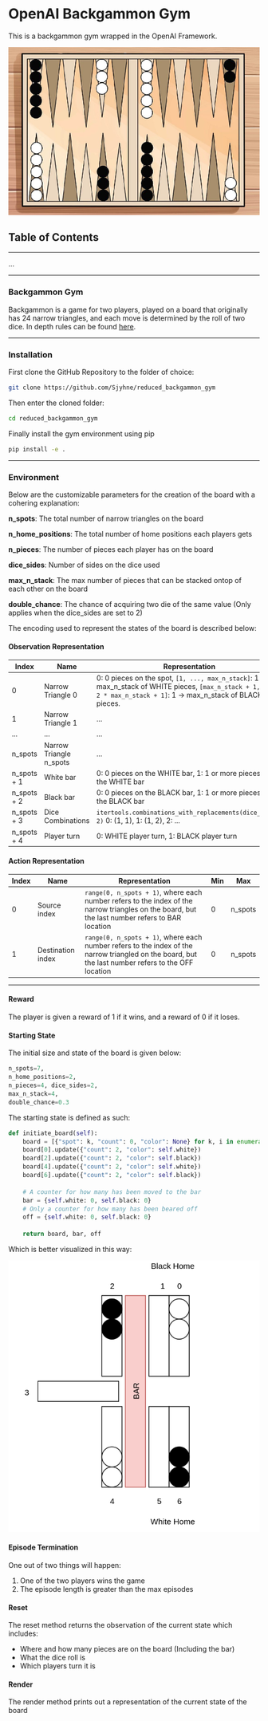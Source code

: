 # OpenAI Backgammon Gym

This is a backgammon gym wrapped in the OpenAI Framework.

![Backgammon Board](images/backgammon.png)

## Table of Contents

---
...

---

### Backgammon Gym


Backgammon is a game for two players, played on a board that originally has 24 narrow triangles, and each move is determined by the roll of two dice. In depth rules can be found [here](https://www.bkgm.com/rules.html).

---

### Installation

First clone the GitHub Repository to the folder of choice:

```bash
git clone https://github.com/Sjyhne/reduced_backgammon_gym
```

Then enter the cloned folder:

```bash
cd reduced_backgammon_gym
```

Finally install the gym environment using pip

```bash
pip install -e .
```

---

### Environment

Below are the customizable parameters for the creation of the board with a cohering explanation:

**n_spots**: The total number of narrow triangles on the board

**n_home_positions**: The total number of home positions each players gets

**n_pieces**: The number of pieces each player has on the board

**dice_sides**: Number of sides on the dice used

**max_n_stack**: The max number of pieces that can be stacked ontop of each other on the board

**double_chance**: The chance of acquiring two die of the same value (Only applies when the dice_sides are set to 2)

The encoding used to represent the states of the board is described below:

#### Observation Representation

| Index | Name | Representation | Min | Max |
| --- | --- | --- | --- | --- |
| 0 | Narrow Triangle 0 | 0: 0 pieces on the spot, `[1, ..., max_n_stack]`: 1 -> max_n_stack of WHITE pieces, `[max_n_stack + 1, ..., 2 * max_n_stack + 1]`: 1 -> max_n_stack of BLACK pieces. | 0 | `2 * max_n_stack + 1` |
| 1 | Narrow Triangle 1 | ... | ... | ... |
| ... | ... | ... | ... | ... |
| n_spots | Narrow Triangle n_spots | ... | ... | ... | ... |
| n_spots + 1 | White bar | 0: 0 pieces on the WHITE bar, 1: 1 or more pieces on the WHITE bar | 0 | 1 |
| n_spots + 2 | Black bar | 0: 0 pieces on the BLACK bar, 1: 1 or more pieces on the BLACK bar | 0 | 1 |
| n_spots + 3 | Dice Combinations |  `itertools.combinations_with_replacements(dice_sides, 2)` 0: (1, 1), 1: (1, 2), 2: ... | 0 | `len(itertools.combinations_with_replacements(dice_sides, 2)) - 1` |
| n_spots + 4 | Player turn | 0: WHITE player turn, 1: BLACK player turn | 0 | 1 |

#### Action Representation

| Index | Name | Representation | Min | Max |
| --- | --- | --- | --- | --- |
| 0 | Source index | `range(0, n_spots + 1)`, where each number refers to the index of the narrow triangles on the board, but the last number refers to BAR location | 0 | n_spots |
| 1 | Destination index | `range(0, n_spots + 1)`, where each number refers to the index of the narrow triangled on the board, but the last number refers to the OFF location | 0 | n_spots |

---

#### Reward

The player is given a reward of 1 if it wins, and a reward of 0 if it loses.

#### Starting State

The initial size and state of the board is given below:

```python
n_spots=7, 
n_home_positions=2, 
n_pieces=4, dice_sides=2, 
max_n_stack=4, 
double_chance=0.3
```

The starting state is defined as such:

```python
def initiate_board(self):
    board = [{"spot": k, "count": 0, "color": None} for k, i in enumerate(range(self.n_spots))]
    board[0].update({"count": 2, "color": self.white})
    board[2].update({"count": 2, "color": self.black})
    board[4].update({"count": 2, "color": self.white})
    board[6].update({"count": 2, "color": self.black})

    # A counter for how many has been moved to the bar
    bar = {self.white: 0, self.black: 0}
    # Only a counter for how many has been beared off
    off = {self.white: 0, self.black: 0}

    return board, bar, off
```

Which is better visualized in this way:

![Backgammon Board Representation](images/bg_representation.png)


#### Episode Termination

One out of two things will happen:

1. One of the two players wins the game
2. The episode length is greater than the max episodes

#### Reset

The reset method returns the observation of the current state which includes:

* Where and how many pieces are on the board (Including the bar)
* What the dice roll is
* Which players turn it is

#### Render

The render method prints out a representation of the current state of the board
